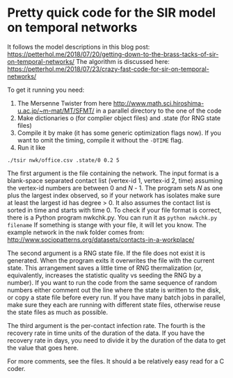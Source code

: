 # Pretty quick code for the SIR model on temporal networks
It follows the model descriptions in this blog post: https://petterhol.me/2018/07/20/getting-down-to-the-brass-tacks-of-sir-on-temporal-networks/ The algorithm is discussed here: https://petterhol.me/2018/07/23/crazy-fast-code-for-sir-on-temporal-networks/

To get it running you need:

1. The Mersenne Twister from here http://www.math.sci.hiroshima-u.ac.jp/~m-mat/MT/SFMT/ in a parallel directory to the one of the code
2. Make dictionaries o (for complier object files) and .state (for RNG state files)
3. Compile it by make (it has some generic optimization flags now). If you want to omit the timing, compile it without the `-DTIME` flag.
4. Run it like

```./tsir nwk/office.csv .state/0 0.2 5```

The first argument is the file containing the network. The input format is a blank-space separated contact list (vertex-id 1, vertex-id 2, time) assuming the vertex-id numbers are between 0 and _N_ - 1. The program sets _N_ as one plus the largest index observed, so if your network has isolates make sure at least the largest id has degree > 0. It also assumes the contact list is sorted in time and starts with time 0. To check if your file format is correct, there is a Python program nwkchk.py. You can run it as `python nwkchk.py filename` If something is stange with your file, it will let you know. The example network in the nwk folder comes from: http://www.sociopatterns.org/datasets/contacts-in-a-workplace/ 

The second argument is a RNG state file. If the file does not exist it is generated. When the program exits it overwrites the file with the current state. This arrangement saves a little time of RNG thermalization (or, equivalently, increases the statistic quality vs seeding the RNG by a number). If you want to run the code from the same sequence of random numbers either comment out the line where the state is written to the disk, or copy a state file before every run. If you have many batch jobs in parallel, make sure they each are running with different state files, otherwise reuse the state files as much as possible.

The third argument is the per-contact infection rate. The fourth is the recovery rate in time units of the duration of the data. If you have the recovery rate in days, you need to divide it by the duration of the data to get the value that goes here.

For more comments, see the files. It should a be relatively easy read for a C coder.
